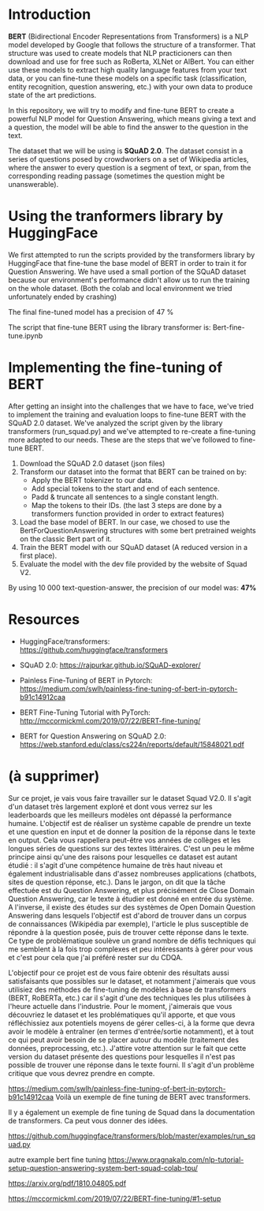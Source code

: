 # Introduction
**BERT** (Bidirectional Encoder Representations from Transformers) is a NLP model developed by Google that follows the structure of a transformer. That structure was used to create models that NLP practicioners can then download and use for free such as RoBerta, XLNet or AlBert. You can either use these models to extract high quality language features from your text data, or you can fine-tune these models on a specific task (classification, entity recognition, question answering, etc.) with your own data to produce state of the art predictions.

In this repository, we will try to modify and fine-tune BERT to create a powerful NLP model for Question Answering, which means giving a text and a question, the model will be able to find the answer to the question in the text.

The dataset that we will be using is **SQuAD 2.0**. The dataset consist in a series of questions posed by crowdworkers on a set of Wikipedia articles, where the answer to every question is a segment of text, or span, from the corresponding reading passage (sometimes the question might be unanswerable).

# Using  the tranformers library by HuggingFace

We first attempted to run the scripts provided by the transformers library by HuggingFace that fine-tune the base model of BERT in order to train it for Question Answering. We have used a small portion of the SQuAD dataset because our environment's performance didn't allow us to run the training on the whole dataset. (Both the colab and local environment we tried unfortunately ended by crashing)

The final fine-tuned model has a precision of 47 %

The script that fine-tune BERT using the library transformer is: Bert-fine-tune.ipynb

# Implementing the fine-tuning of BERT

After getting an insight into the challenges that we have to face, we've tried to implement the training and evaluation loops to fine-tune BERT with the SQuAD 2.0 dataset. We've analyzed the script given by the library transformers (run_squad.py) and we've attempted to re-create a fine-tuning more adapted to our needs. These are the steps that we've followed to fine-tune BERT.

1. Download the SQuAD 2.0 dataset (json files)
2. Transform our dataset into the format that BERT can be trained on by:
    * Apply the BERT tokenizer to our data.
    * Add special tokens to the start and end of each sentence.
    * Padd & truncate all sentences to a single constant length.
    * Map the tokens to their IDs. (the last 3 steps are done by a transformers function provided in order to extract features)
3. Load the base model of BERT. In our case, we chosed to use the BertForQuestionAnswering structures with some bert pretrained weights on the classic Bert part of it.
4. Train the BERT model with our SQuAD dataset (A reduced version in a first place).
5. Evaluate the model with the dev file provided by the website of Squad V2.
    
By using 10 000 text-question-answer, the precision of our model was: **47%**

# Resources

- HuggingFace/transformers: https://github.com/huggingface/transformers 
- SQuAD 2.0: https://rajpurkar.github.io/SQuAD-explorer/

- Painless Fine-Tuning of BERT in Pytorch: https://medium.com/swlh/painless-fine-tuning-of-bert-in-pytorch-b91c14912caa
- BERT Fine-Tuning Tutorial with PyTorch: http://mccormickml.com/2019/07/22/BERT-fine-tuning/
- BERT for Question Answering on SQuAD 2.0: https://web.stanford.edu/class/cs224n/reports/default/15848021.pdf


# (à supprimer)

Sur ce projet, je vais vous faire travailler sur le dataset Squad V2.0. Il s'agit d'un dataset très largement exploré et dont vous verrez sur les leaderboards que les meilleurs modèles ont dépassé la performance humaine. L'objectif est de réaliser un système capable de prendre un texte et une question en input et de donner la position de la réponse dans le texte en output. Cela vous rappellera peut-être vos années de collèges et les longues séries de questions sur des textes littéraires. C'est un peu le même principe ainsi qu'une des raisons pour lesquelles ce dataset est autant étudié : il s'agit d'une compétence humaine de très haut niveau et également industrialisable dans d'assez nombreuses applications (chatbots, sites de question réponse, etc.).
Dans le jargon, on dit que la tâche effectuée est du Question Answering, et plus précisément de Close Domain Question Answering, car le texte à étudier est donné en entrée du système. A l'inverse, il existe des études sur des systèmes de Open Domain Question Answering dans lesquels l'objectif est d'abord de trouver dans un corpus de connaissances (Wikipédia par exemple), l'article le plus susceptible de répondre à la question posée, puis de trouver cette réponse dans le texte. Ce type de problématique soulève un grand nombre de défis techniques qui me semblent à la fois trop complexes et peu intéressants à gérer pour vous et c'est pour cela que j'ai préféré rester sur du CDQA.

L'objectif pour ce projet est de vous faire obtenir des résultats aussi satisfaisants que possibles sur le dataset, et notamment j'aimerais que vous utilisiez des méthodes de fine-tuning de modèles à base de transformers (BERT, RoBERTa, etc.) car il s'agit d'une des techniques les plus utilisées à l'heure actuelle dans l'industrie.
Pour le moment, j'aimerais que vous découvriez le dataset et les problématiques qu'il apporte, et que vous réfléchissiez aux potentiels moyens de gérer celles-ci, à la forme que devra avoir le modèle à entraîner (en termes d'entrée/sortie notamment), et à tout ce qui peut avoir besoin de se placer autour du modèle (traitement des données, preprocessing, etc.).
J'attire votre attention sur le fait que cette version du dataset présente des questions pour lesquelles il n'est pas possible de trouver une réponse dans le texte fourni. Il s'agit d'un problème critique que vous devrez prendre en compte.

https://medium.com/swlh/painless-fine-tuning-of-bert-in-pytorch-b91c14912caa
Voilà un exemple de fine tuning de BERT avec transformers.

Il y a également un exemple de fine tuning de Squad dans la documentation de transformers. Ca peut vous donner des idées.

https://github.com/huggingface/transformers/blob/master/examples/run_squad.py

autre example bert fine tuning
https://www.pragnakalp.com/nlp-tutorial-setup-question-answering-system-bert-squad-colab-tpu/

https://arxiv.org/pdf/1810.04805.pdf

https://mccormickml.com/2019/07/22/BERT-fine-tuning/#1-setup

